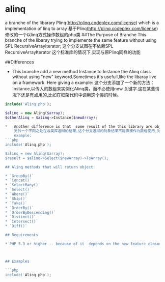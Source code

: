 alinq
=====

a branche of the libarary Plinq(http://plinq.codeplex.com/license) which is a implementation of linq to array
基于Plinq(http://plinq.codeplex.com/license) 修改的一个以linq方式操作数组的php类
##The Purpose of Branche
This branche of the libaray trying to implemente the same feature without using SPL RecursiveArrayIterator;
这个分支试图在不依赖SPL RecursiveArrayIterator 这个标准库的情况下,实现与原Plinq同样的功能

##Differences
*	This branche add a new method Instance to Instance the Alinq class without using "new" keyword.Sometimes it's usefull,like the libaray live on a framework.
	Here giving a example:
	这个分支添加了一个新的方法：Instance,以传入的数组来实例化Alinq类，而不必使用new 关键字.这在某些情况下还是有点用的,比如在框架代码中调用这个类的时候。
```php
include('Alinq.php');

$alinq = new Alinq($array);
$otherAlinq = $alinq->Instance($newArray);

*	Another difference is that  some result of the this library are objects which could not used as array . The result object should call it's ToArray method to get array result.
	另外一个不同之处在与类库返回的结果,这个分支返回的对象结果不能直接作为数组使用,对象结果可以通过调用自身的ToArray方法来的到数组结果。
	example:
```php
include('Alinq.php');

$alinq = new Alinq($array);
$result = $alinq->Select($newArray)->ToArray();

## Alinq methods that will return object:

* `GroupBy()`
* `Concat()`
* `SelectMany()`
* `Select()`
* `Where()`
* `Skip()`
* `Take()`
* `OrderBy()`
* `OrderByDescending()`
* `Distinct()`
* `Intersect()`
* `Diff()`

## Requirements

* PHP 5.3 or higher -- because of it  depends on the new feature closures in PHP 5.3



## Examples

```php
include('Alinq.php');


